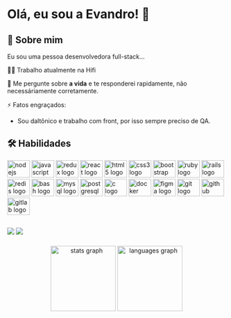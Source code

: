 
# Olá, eu sou a Evandro! 👋


## 🚀 Sobre mim
Eu sou uma pessoa desenvolvedora full-stack...

👩‍💻 Trabalho atualmente na Hifi

💬 Me pergunte sobre **a vida** e te responderei rapidamente, não necessáriamente corretamente.

⚡️ Fatos engraçados: 
- Sou daltônico e trabalho com front, por isso sempre preciso de QA.


## 🛠 Habilidades

<div align="left">
    <img src="https://cdn.jsdelivr.net/gh/devicons/devicon/icons/nodejs/nodejs-original.svg" height="40" width="52"
        alt="nodejs logo" />
    <img src="https://cdn.jsdelivr.net/gh/devicons/devicon/icons/javascript/javascript-original.svg" height="40"
        width="52" alt="javascript logo" />
    <img src="https://cdn.jsdelivr.net/gh/devicons/devicon/icons/redux/redux-original.svg" height="40" width="52"
        alt="redux logo" />
    <img src="https://cdn.jsdelivr.net/gh/devicons/devicon/icons/react/react-original.svg" height="40" width="52"
        alt="react logo" />
    <img src="https://cdn.jsdelivr.net/gh/devicons/devicon/icons/html5/html5-original.svg" height="40" width="52"
        alt="html5 logo" />
    <img src="https://cdn.jsdelivr.net/gh/devicons/devicon/icons/css3/css3-original.svg" height="40" width="52"
        alt="css3 logo" />
    <img src="https://cdn.jsdelivr.net/gh/devicons/devicon/icons/bootstrap/bootstrap-original.svg" height="40"
        width="52" alt="bootstrap logo" />
    <img src="https://cdn.jsdelivr.net/gh/devicons/devicon/icons/ruby/ruby-original.svg" height="40" width="52"
        alt="ruby logo" />
    <img src="https://cdn.jsdelivr.net/gh/devicons/devicon/icons/rails/rails-original-wordmark.svg" height="40"
        width="52" alt="rails logo" />
    <img src="https://cdn.jsdelivr.net/gh/devicons/devicon/icons/redis/redis-original.svg" height="40" width="52"
        alt="redis logo" />
    <img src="https://cdn.jsdelivr.net/gh/devicons/devicon/icons/bash/bash-original.svg" height="40" width="52"
        alt="bash logo" />
    <img src="https://cdn.jsdelivr.net/gh/devicons/devicon/icons/mysql/mysql-original.svg" height="40" width="52"
        alt="mysql logo" />
    <img src="https://cdn.jsdelivr.net/gh/devicons/devicon/icons/postgresql/postgresql-original.svg" height="40"
        width="52" alt="postgresql logo" />
    <img src="https://cdn.jsdelivr.net/gh/devicons/devicon/icons/c/c-original.svg" height="40" width="52"
        alt="c logo" />
    <img src="https://cdn.jsdelivr.net/gh/devicons/devicon/icons/docker/docker-original.svg" height="40" width="52"
        alt="docker logo" />
    <img src="https://cdn.jsdelivr.net/gh/devicons/devicon/icons/figma/figma-original.svg" height="40" width="52"
        alt="figma logo" />
    <img src="https://cdn.jsdelivr.net/gh/devicons/devicon/icons/git/git-original.svg" height="40" width="52"
        alt="git logo" />
    <img src="https://cdn.jsdelivr.net/gh/devicons/devicon/icons/github/github-original.svg" height="40" width="52"
        alt="github logo" />
    <img src="https://cdn.jsdelivr.net/gh/devicons/devicon/icons/gitlab/gitlab-original.svg" height="40" width="52"
        alt="gitlab logo" />
</div>

##

<div>
    <a href="mailto:evandroxg00@gmail.com"><img
            src="https://img.shields.io/badge/-Gmail-%23333?style=for-the-badge&logo=gmail&logoColor=white"
            target="_blank"></a>
    <a href="https://www.linkedin.com/in/evandrodsdl
  " target="_blank"><img
            src="https://img.shields.io/badge/-LinkedIn-%230077B5?style=for-the-badge&logo=linkedin&logoColor=white"
            target="_blank"></a>
</div>
  
###
  
<div align="center">
    <img src="https://github-readme-stats.vercel.app/api?hide_title=false&hide_rank=false&show_icons=true&include_all_commits=true&count_private=true&disable_animations=false&theme=dracula&locale=pt-br&hide_border=false&username=b2evandro"
        height="150" alt="stats graph" />
    <img src="https://github-readme-stats.vercel.app/api/top-langs?locale=en&hide_title=false&layout=compact&card_width=320&langs_count=5&theme=dracula&hide_border=false&username=b2evandro"
        height="150" alt="languages graph" />
</div>
  
###
  


